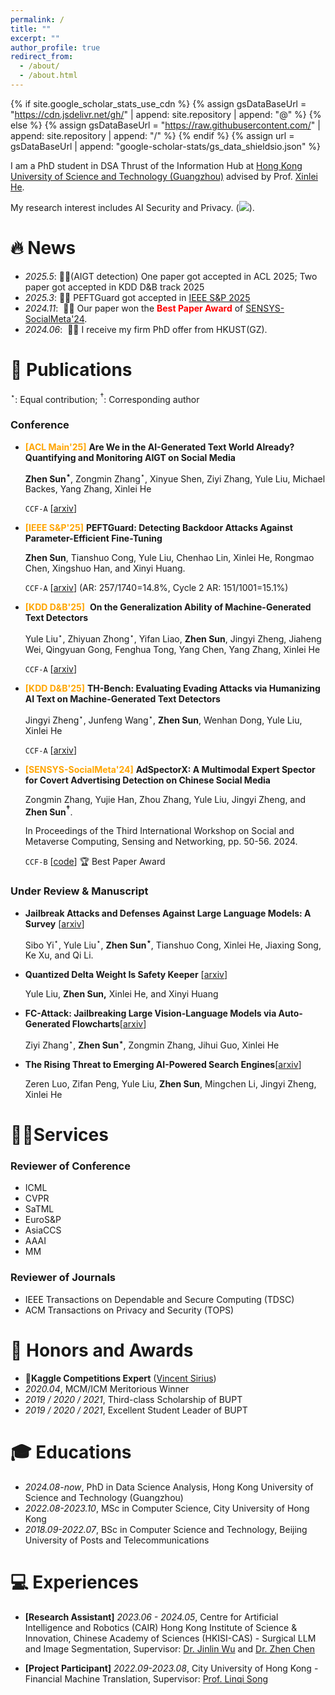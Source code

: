 ```yaml
---
permalink: /
title: ""
excerpt: ""
author_profile: true
redirect_from: 
  - /about/
  - /about.html
---
```


{% if site.google_scholar_stats_use_cdn %}
{% assign gsDataBaseUrl = "https://cdn.jsdelivr.net/gh/" | append: site.repository | append: "@" %}
{% else %}
{% assign gsDataBaseUrl = "https://raw.githubusercontent.com/" | append: site.repository | append: "/" %}
{% endif %}
{% assign url = gsDataBaseUrl | append: "google-scholar-stats/gs_data_shieldsio.json" %}

<span class='anchor' id='about-me'></span>

I am a PhD student in DSA Thrust of the Information Hub at [Hong Kong University of Science and Technology (Guangzhou)](https://www.hkust-gz.edu.cn/) advised by Prof. [Xinlei He](https://xinleihe.github.io/). 

My research interest includes AI Security and Privacy.  (<a href='https://scholar.google.com/citations?user=7ir2zYsAAAAJ&hl=en'></a><a href='https://scholar.google.com/citations?user=7ir2zYsAAAAJ&hl=en'><img src="https://img.shields.io/endpoint?url={{ url | url_encode }}&logo=Google%20Scholar&labelColor=f6f6f6&color=9cf&style=flat&label=citations"></a>).


# 🔥 News
- *2025.5*:&nbsp;🎉🎉(AIGT detection) One paper got accepted in ACL 2025; Two paper got accepted in KDD  D&B track 2025
- *2025.3*:&nbsp;🎉🎉 PEFTGuard got accepted in [IEEE S$\&$P 2025](https://sp2025.ieee-security.org/)
- *2024.11*: &nbsp;🎉🎉 Our paper won the **<span style="color: red;">Best Paper Award</span>** of  [SENSYS-SocialMeta'24](https://dl.acm.org/doi/proceedings/10.1145/3698387).
- *2024.06*: &nbsp;🎉🎉 I receive my firm PhD offer from HKUST(GZ).

# 📝 Publications

$^\star$: Equal contribution; $^\dagger$: Corresponding author

### Conference

- <span style="color: orange;">**[ACL Main'25]**</span> **Are We in the AI-Generated Text World Already? Quantifying and Monitoring AIGT on Social Media**

  **Zhen Sun$^\star$**, Zongmin Zhang$^\star$, Xinyue Shen, Ziyi Zhang, Yule Liu, Michael Backes, Yang Zhang, Xinlei He

  <code class="language-plaintext highlighter-rouge">CCF-A</code> [[arxiv](https://arxiv.org/abs/2412.18148)]

- <span style="color: orange;">**[IEEE S$\&$P'25]**</span> **PEFTGuard: Detecting Backdoor Attacks Against Parameter-Efficient Fine-Tuning** 

  **Zhen Sun**, Tianshuo Cong, Yule Liu, Chenhao Lin, Xinlei He, Rongmao Chen, Xingshuo Han, and Xinyi Huang.

  <code class="language-plaintext highlighter-rouge">CCF-A</code> [[arxiv](https://arxiv.org/abs/2411.17453)] (AR: 257/1740=14.8%, Cycle 2 AR: 151/1001=15.1%)

- <span style="color: orange;">**[KDD D&B'25]** </span> **On the Generalization Ability of Machine-Generated Text Detectors**

  Yule Liu$^\star$, Zhiyuan Zhong$^\star$, Yifan Liao, **Zhen Sun**, Jingyi Zheng, Jiaheng Wei, Qingyuan Gong, Fenghua Tong, Yang Chen, Yang Zhang, Xinlei He

  <code class="language-plaintext highlighter-rouge">CCF-A</code> [[arxiv](https://arxiv.org/abs/2412.17242)]

- <span style="color: orange;">**[KDD D&B'25]** </span> **TH-Bench: Evaluating Evading Attacks via Humanizing AI Text on Machine-Generated Text Detectors**

  Jingyi Zheng$^\star$, Junfeng Wang$^\star$, **Zhen Sun**, Wenhan Dong, Yule Liu, Xinlei He

  <code class="language-plaintext highlighter-rouge">CCF-A</code> [[arxiv](https://arxiv.org/abs/2503.08708)]

- <span style="color: orange;">**[SENSYS-SocialMeta'24]**</span> **AdSpectorX: A Multimodal Expert Spector for Covert Advertising Detection on Chinese Social Media**

  Zongmin Zhang, Yujie Han, Zhou Zhang, Yule Liu, Jingyi Zheng, and **Zhen Sun$^\dagger$**.

  In Proceedings of the Third International Workshop on Social and Metaverse Computing, Sensing and Networking, pp. 50-56. 2024.

  <code class="language-plaintext highlighter-rouge">CCF-B</code> [[code](https://github.com/Zonmgin-Zhang/AdSpectorX)] 🏆 Best Paper Award

### Under Review $\&$ Manuscript

- **Jailbreak Attacks and Defenses Against Large Language Models: A Survey** [[arxiv](https://arxiv.org/abs/2407.04295)]
  
  Sibo Yi$^\star$, Yule Liu$^\star$, **Zhen Sun$^\star$**, Tianshuo Cong, Xinlei He, Jiaxing Song, Ke Xu, and Qi Li.
  
- **Quantized Delta Weight Is Safety Keeper** [[arxiv](https://arxiv.org/abs/2411.19530)]

  Yule Liu, **Zhen Sun,** Xinlei He, and Xinyi Huang

- **FC-Attack: Jailbreaking Large Vision-Language Models via Auto-Generated Flowcharts**[[arxiv](https://arxiv.org/abs/2502.21059)]

  Ziyi Zhang$^\star$, **Zhen Sun$^\star$**, Zongmin Zhang, Jihui Guo, Xinlei He

- **The Rising Threat to Emerging AI-Powered Search Engines**[[arxiv](https://arxiv.org/abs/2502.04951)]

  Zeren Luo, Zifan Peng, Yule Liu, **Zhen Sun**, Mingchen Li, Jingyi Zheng, Xinlei He

# 👨‍🎓Services

### Reviewer of Conference

- ICML
- CVPR
- SaTML 
- EuroS$\&$P
- AsiaCCS
- AAAI
- MM

### Reviewer of Journals

- IEEE Transactions on Dependable and Secure Computing (TDSC)
- ACM Transactions on Privacy and Security (TOPS)

# 🥇 Honors and Awards

- 🥈**Kaggle Competitions Expert** ([Vincent Sirius](https://www.kaggle.com/rdxsun))
- *2020.04*, MCM/ICM Meritorious Winner
- *2019 / 2020 / 2021*, Third-class Scholarship of BUPT
- *2019 / 2020 / 2021*, Excellent Student Leader of BUPT

# 🎓 Educations

- *2024.08-now*, PhD in Data Science Analysis, Hong Kong University of Science and Technology (Guangzhou)
- *2022.08-2023.10*, MSc in Computer Science, City University of Hong Kong
- *2018.09-2022.07*, BSc in Computer Science and Technology, Beijing University of Posts and Telecommunications

# 💻 Experiences
-  **[Research Assistant]** *2023.06 - 2024.05*, Centre for Artificial Intelligence and Robotics (CAIR) Hong Kong Institute of Science $\&$ Innovation, Chinese Academy of Sciences (HKISI-CAS) - Surgical LLM and Image Segmentation, Supervisor: [Dr. Jinlin Wu](https://scholar.google.com.hk/citations?user=XujjZmUAAAAJ&hl=zh-CN) and [Dr. Zhen Chen](https://scholar.google.com/citations?user=oVG2zEkAAAAJ&hl=zh-CN)

-  **[Project Participant]** *2022.09-2023.08*, City University of Hong Kong - Financial Machine Translation, Supervisor: [Prof. Linqi Song](https://scholar.google.com/citations?user=UcGN3MoAAAAJ&hl=en)